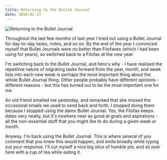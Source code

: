 ```yaml
---
title: Returning to the Bullet Journal
date: 2018-01-23
---
```


![Returning to the Bullet Journal](https://source.unsplash.com/qTpc0Vj4YoE/1600x900)

Throughout the last few months of last year I tried out using a Bullet Journal for day-to-day tasks, notes, and so on. By the end of the year I convinced myself that Bullet Journals were no better than Filofaxes (which I had been using for years), so switched back to a Filofax at the new year.

I'm switching back to the Bullet Journal, and here's why - I have realised the repetitive nature of migrating tasks forward from the year, month, and week lists into each new week is perhaps the most important thing about the whole Bullet Journal thing. Other people probably have different opinions - different reasons - but this has turned out to be the most important one for me.

An old friend emailed me yesterday, and remarked that she missed the occasional emails we used to send back and forth. I stopped doing them because I stopped using the damn Bullet Journal. Yes, the Filofax keeps dates very neatly, but it's nowhere near as good at goals and aspirations - all the non-essential stuff that you might like to do during a given week or month.

Anyway. I'm back using the Bullet Journal. This is where several of you comment that you knew this would happen, and smile broadly while typing out your response. I'll cut myself a nice big slice of humble pie, and sit over here with a cup of tea while eating it.